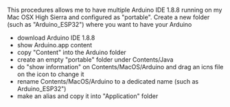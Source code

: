 This procedures allows me to have multiple Arduino IDE 1.8.8 running on my Mac OSX High Sierra and configured as "portable".
Create a new folder (such as "Arduino_ESP32") where you want to have your Arduino
- download Arduino IDE 1.8.8
- show Arduino.app content
- copy "Content" into the Arduino folder
- create an empty "portable" folder under Contents/Java
- do "show information" on Contents/MacOS/Arduino and drag an icns file on the icon to change it
- rename Contents/MacOS/Arduino to a dedicated name (such as Arduino_ESP32")
- make an alias and copy it into "Application" folder
